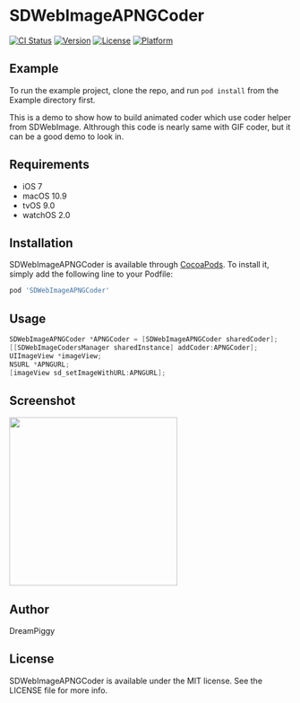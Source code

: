 # SDWebImageAPNGCoder

[![CI Status](http://img.shields.io/travis/SDWebImage/SDWebImageAPNGCoder.svg?style=flat)](https://travis-ci.org/SDWebImage/SDWebImageAPNGCoder)
[![Version](https://img.shields.io/cocoapods/v/SDWebImageAPNGCoder.svg?style=flat)](http://cocoapods.org/pods/SDWebImageAPNGCoder)
[![License](https://img.shields.io/cocoapods/l/SDWebImageAPNGCoder.svg?style=flat)](http://cocoapods.org/pods/SDWebImageAPNGCoder)
[![Platform](https://img.shields.io/cocoapods/p/SDWebImageAPNGCoder.svg?style=flat)](http://cocoapods.org/pods/SDWebImageAPNGCoder)

## Example

To run the example project, clone the repo, and run `pod install` from the Example directory first.

This is a demo to show how to build animated coder which use coder helper from SDWebImage. Althrough this code is nearly same with GIF coder, but it can be a good demo to look in.

## Requirements

+ iOS 7
+ macOS 10.9
+ tvOS 9.0
+ watchOS 2.0

## Installation

SDWebImageAPNGCoder is available through [CocoaPods](http://cocoapods.org). To install
it, simply add the following line to your Podfile:

```ruby
pod 'SDWebImageAPNGCoder'
```

## Usage

```objective-c
SDWebImageAPNGCoder *APNGCoder = [SDWebImageAPNGCoder sharedCoder];
[[SDWebImageCodersManager sharedInstance] addCoder:APNGCoder];
UIImageView *imageView;
NSURL *APNGURL;
[imageView sd_setImageWithURL:APNGURL];
```

## Screenshot

<img src="https://raw.githubusercontent.com/SDWebImage/SDWebImageAPNGCoder/master/Example/Screenshot/APNGDemo.png" width="300" />

## Author

DreamPiggy

## License

SDWebImageAPNGCoder is available under the MIT license. See the LICENSE file for more info.
